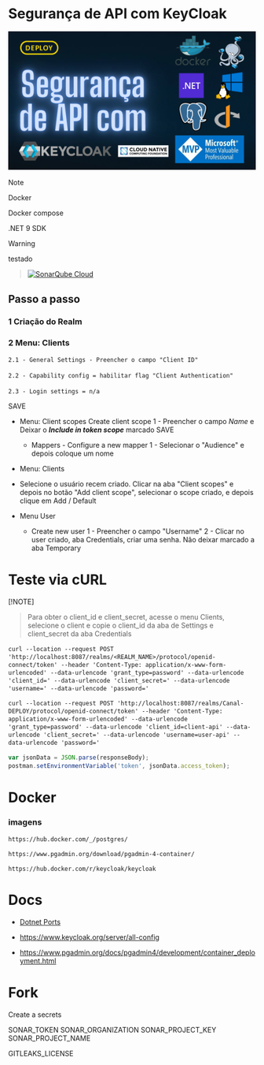 # Segurança de API com KeyCloak

![banner](./docs/img/banner.png)

> [!NOTE]
> Docker
>
> Docker compose
>
> .NET 9 SDK

> [!WARNING]
> testado


> [![SonarQube Cloud](https://sonarcloud.io/images/project_badges/sonarcloud-light.svg)](https://sonarcloud.io/summary/new_code?id=felipementel_PoC.KeyCloak.v1)

## Passo a passo

### 1 Criação do Realm

### 2 Menu: Clients

    2.1 - General Settings - Preencher o campo "Client ID"

    2.2 - Capability config = habilitar flag "Client Authentication"

    2.3 - Login settings = n/a

  SAVE

- Menu: Client scopes
    Create client scope
      1 - Preencher o campo *Name* e Deixar o ***Include in token scope*** marcado
    SAVE
  - Mappers - Configure a new mapper
      1 - Selecionar o "Audience" e depois coloque um nome

-  Menu: Clients
  - Selecione o usuário recem criado.
  Clicar na aba "Client scopes" e depois no botão "Add client scope", selecionar o scope criado, e depois clique em Add / Default

- Menu User

  - Create new user
    1 - Preencher o campo "Username"
    2 - Clicar no user criado, aba Credentials, criar uma senha. Não deixar marcado a aba Temporary


# Teste via cURL

[!NOTE]
> Para obter o client_id e client_secret, acesse o menu Clients, selecione o client e copie o client_id da aba de Settings e client_secret da aba Credentials

```curl
curl --location --request POST 'http://localhost:8087/realms/<REALM_NAME>/protocol/openid-connect/token' --header 'Content-Type: application/x-www-form-urlencoded' --data-urlencode 'grant_type=password' --data-urlencode 'client_id=' --data-urlencode 'client_secret=' --data-urlencode 'username=' --data-urlencode 'password='
```

```curl
curl --location --request POST 'http://localhost:8087/realms/Canal-DEPLOY/protocol/openid-connect/token' --header 'Content-Type: application/x-www-form-urlencoded' --data-urlencode 'grant_type=password' --data-urlencode 'client_id=client-api' --data-urlencode 'client_secret=' --data-urlencode 'username=user-api' --data-urlencode 'password='
```

```javascript
var jsonData = JSON.parse(responseBody);
postman.setEnvironmentVariable('token', jsonData.access_token);
```

# Docker

### imagens

````
https://hub.docker.com/_/postgres/
````

````
https://www.pgadmin.org/download/pgadmin-4-container/
````

````
https://hub.docker.com/r/keycloak/keycloak
````


# Docs

- [Dotnet Ports](https://learn.microsoft.com/en-us/dotnet/core/compatibility/containers/8.0/aspnet-port)

- https://www.keycloak.org/server/all-config

- https://www.pgadmin.org/docs/pgadmin4/development/container_deployment.html

# Fork

Create a secrets

SONAR_TOKEN
SONAR_ORGANIZATION
SONAR_PROJECT_KEY
SONAR_PROJECT_NAME

GITLEAKS_LICENSE
